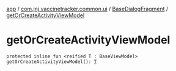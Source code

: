 [app](../../index.md) / [com.jnj.vaccinetracker.common.ui](../index.md) / [BaseDialogFragment](index.md) / [getOrCreateActivityViewModel](./get-or-create-activity-view-model.md)

# getOrCreateActivityViewModel

`protected inline fun <reified T : BaseViewModel> getOrCreateActivityViewModel(): `[`T`](get-or-create-activity-view-model.md#T)